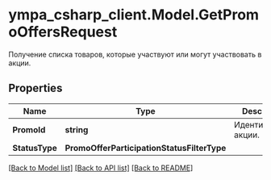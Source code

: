 # ympa_csharp_client.Model.GetPromoOffersRequest
Получение списка товаров, которые участвуют или могут участвовать в акции.

## Properties

Name | Type | Description | Notes
------------ | ------------- | ------------- | -------------
**PromoId** | **string** | Идентификатор акции. | 
**StatusType** | **PromoOfferParticipationStatusFilterType** |  | [optional] 

[[Back to Model list]](../README.md#documentation-for-models) [[Back to API list]](../README.md#documentation-for-api-endpoints) [[Back to README]](../README.md)

